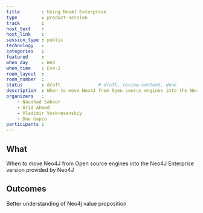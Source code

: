```yaml
---
title        : Using Neo4J Enterprise
type         : product-session
track        :
host_text    :
host_link    :
session_type : public
technology   :
categories   :
featured     :
when_day     : Wed
when_time    : Eve-2
room_layout  :
room_number  :
status       : draft              # draft, review-content, done
description  : When to move Neo4J from Open source engines into the Neo4J Enterprise version provided by Neo4J
organizers   :
    - Naushad Saboor
    - Orid Ahmed
    - Vladimir Voskresenskiy
    - Dan Gapco
participants :
---
```


## What

When to move Neo4J from Open source engines into the Neo4J Enterprise version provided by Neo4J

## Outcomes

Better understanding of Neo4j value proposition





